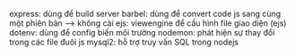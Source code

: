 express: dùng để build server
barbel: dùng để convert code js sang cùng một phiên bản --> không cài
ejs: viewengine để cấu hình file giao diện (ejs)
dotenv: dùng để config biến môi trường
nodemon: phát hiện sự thay đổi trong các file đuôi js
mysql2: hỗ trợ truy vấn SQL trong nodejs